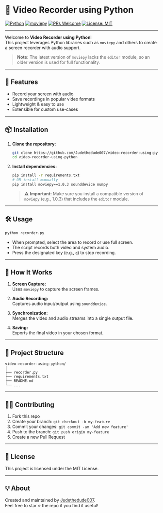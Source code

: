 # 🎥 Video Recorder using Python

[![Python](https://img.shields.io/badge/Python-3.7%2B-blue?logo=python)](https://www.python.org/)
[![moviepy](https://img.shields.io/badge/moviepy-1.0.3-blue)](https://zulko.github.io/moviepy/)
[![PRs Welcome](https://img.shields.io/badge/PRs-welcome-brightgreen.svg)](https://github.com/Judethedude007/video-recorder-using-python/pulls)
[![License: MIT](https://img.shields.io/badge/License-MIT-yellow.svg)](./LICENSE)

---

Welcome to **Video Recorder using Python**!  
This project leverages Python libraries such as `moviepy` and others to create a screen recorder with audio support.  
> **Note:** The latest version of `moviepy` lacks the `editor` module, so an older version is used for full functionality.

---

## 🚀 Features

- Record your screen with audio
- Save recordings in popular video formats
- Lightweight & easy to use
- Extensible for custom use-cases

---

## 📦 Installation

1. **Clone the repository:**
   ```bash
   git clone https://github.com/Judethedude007/video-recorder-using-python.git
   cd video-recorder-using-python
   ```

2. **Install dependencies:**
   ```bash
   pip install -r requirements.txt
   # OR install manually
   pip install moviepy==1.0.3 sounddevice numpy
   ```

   > ⚠️ **Important:** Make sure you install a compatible version of `moviepy` (e.g., 1.0.3) that includes the `editor` module.

---

## 🛠️ Usage

```bash
python recorder.py
```

- When prompted, select the area to record or use full screen.
- The script records both video and system audio.
- Press the designated key (e.g., `q`) to stop recording.

---

## 🧠 How It Works

1. **Screen Capture:**  
   Uses `moviepy` to capture the screen frames.

2. **Audio Recording:**  
   Captures audio input/output using `sounddevice`.

3. **Synchronization:**  
   Merges the video and audio streams into a single output file.

4. **Saving:**  
   Exports the final video in your chosen format.

---

## 📁 Project Structure

```
video-recorder-using-python/
│
├── recorder.py
├── requirements.txt
├── README.md
└── ...
```

---

## 🙋‍♂️ Contributing

1. Fork this repo
2. Create your branch: `git checkout -b my-feature`
3. Commit your changes: `git commit -am 'Add new feature'`
4. Push to the branch: `git push origin my-feature`
5. Create a new Pull Request

---

## 📢 License

This project is licensed under the MIT License.

---

## 💡 About

Created and maintained by [Judethedude007](https://github.com/Judethedude007).  
Feel free to star ⭐ the repo if you find it useful!
